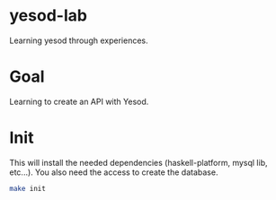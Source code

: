 yesod-lab
=========

Learning yesod through experiences.

# Goal

Learning to create an API with Yesod.

# Init

This will install the needed dependencies (haskell-platform, mysql lib, etc...).
You also need the access to create the database.

``` sh
make init
```

